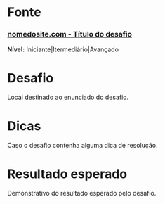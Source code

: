 # Fonte

### [nomedosite.com - Título do desafio]()

**Nível:** Iniciante|Itermediário|Avançado

# Desafio

Local destinado ao enunciado do desafio.

# Dicas

Caso o desafio contenha alguma dica de resolução.

# Resultado esperado

Demonstrativo do resultado esperado pelo desafio.